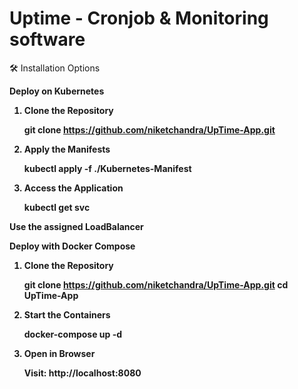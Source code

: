 # Uptime - Cronjob & Monitoring software

🛠️ Installation Options

<strong>Deploy on Kubernetes</stromg>

1. Clone the Repository

    git clone https://github.com/niketchandra/UpTime-App.git

2. Apply the Manifests

    kubectl apply -f ./Kubernetes-Manifest

3. Access the Application

    kubectl get svc

Use the assigned LoadBalancer

<ln>

<stromg>Deploy with Docker Compose</stromg>

1. Clone the Repository

    git clone https://github.com/niketchandra/UpTime-App.git
    cd UpTime-App

2. Start the Containers

    docker-compose up -d

3. Open in Browser
    
    Visit: http://localhost:8080

